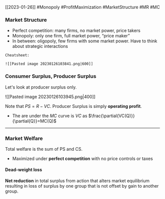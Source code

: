 [[2023-01-26]] #Monopoly #ProfitMaximization #MarketStructure #MR #MC 

### Market Structure
- Perfect competition: many firms, no market power, price takers
- Monopoly: only one firm, full market power, “price maker”
- In between: oligopoly, few firms with some market power. Have to think about strategic interactions

```ad-important
Cheatsheet:

![[Pasted image 20230126103841.png|600]]
```


### Consumer Surplus, Producer Surplus

Let's look at producer surplus only.

![[Pasted image 20230126103945.png|400]]

Note that $PS=R-VC$. Producer Surplus is simply **operating profit**. 
- The are under the $MC$ curve is $VC$ as $\frac{\partial{VC(Q)}}{\partial{Q}}=MC(Q)$

---

### Market Welfare
Total welfare is the sum of PS and CS.
- Maximized under **perfect competition** with no price controls or taxes

#### Dead-weight loss
**Net reduction** in total surplus from action that alters market equilibrium resulting in loss of surplus by one group that is not offset by gain to another group.